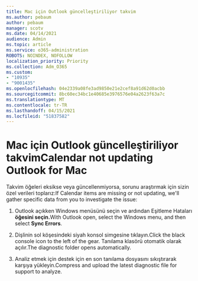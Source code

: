 ```yaml
---
title: Mac için Outlook güncelleştiriliyor takvim
ms.author: pebaum
author: pebaum
manager: scotv
ms.date: 04/14/2021
audience: Admin
ms.topic: article
ms.service: o365-administration
ROBOTS: NOINDEX, NOFOLLOW
localization_priority: Priority
ms.collection: Adm_O365
ms.custom:
- "10935"
- "9001435"
ms.openlocfilehash: 04e2339a08fe3ad9850e21e2cef8a91d62d0acbb
ms.sourcegitcommit: 8bc60ec34bc1e40685e3976576e04a2623f63a7c
ms.translationtype: MT
ms.contentlocale: tr-TR
ms.lasthandoff: 04/15/2021
ms.locfileid: "51837582"
---
```

# <a name="calendar-not-updating-outlook-for-mac"></a><span data-ttu-id="79f99-102">Mac için Outlook güncelleştiriliyor takvim</span><span class="sxs-lookup"><span data-stu-id="79f99-102">Calendar not updating Outlook for Mac</span></span>

<span data-ttu-id="79f99-103">Takvim öğeleri eksikse veya güncellenmiyorsa, sorunu araştırmak için sizin özel verileri toplarız:</span><span class="sxs-lookup"><span data-stu-id="79f99-103">If Calendar items are missing or not updating, we'll gather specific data from you to investigate the issue:</span></span>

1. <span data-ttu-id="79f99-104">Outlook açıkken Windows menüsünü seçin ve ardından Eşitleme Hataları **öğesini seçin.**</span><span class="sxs-lookup"><span data-stu-id="79f99-104">With Outlook open, select the Windows menu, and then select **Sync Errors**.</span></span>

1. <span data-ttu-id="79f99-105">Dişlinin sol köşesindeki siyah konsol simgesine tıklayın.</span><span class="sxs-lookup"><span data-stu-id="79f99-105">Click the black console icon to the left of the gear.</span></span> <span data-ttu-id="79f99-106">Tanılama klasörü otomatik olarak açılır.</span><span class="sxs-lookup"><span data-stu-id="79f99-106">The diagnostic folder opens automatically.</span></span>

1. <span data-ttu-id="79f99-107">Analiz etmek için destek için en son tanılama dosyasını sıkıştırarak karşıya yükleyin.</span><span class="sxs-lookup"><span data-stu-id="79f99-107">Compress and upload the latest diagnostic file for support to analyze.</span></span>